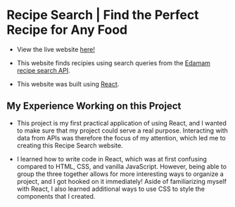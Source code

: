 # Recipe Search | Find the Perfect Recipe for Any Food

- View the live website [here!](https://ahs718.github.io/recipe-search/)

- This website finds recipies using search queries from the [Edamam recipe search API](https://www.edamam.com).

- This website was built using [React](https://reactjs.org).

## My Experience Working on this Project

- This project is my first practical application of using React, and I wanted to make sure that my project could serve a real purpose. Interacting with data from APIs was therefore the focus of my attention, which led me to creating this Recipe Search website.

- I learned how to write code in React, which was at first confusing compared to HTML, CSS, and vanilla JavaScript. However, being able to group the three together allows for more interesting ways to organize a project, and I got hooked on it immediately! Aside of familiarizing myself with React, I also learned additional ways to use CSS to style the components that I created.
